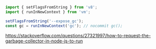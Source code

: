 ```js
import { setFlagsFromString } from 'v8'; 
import { runInNewContext } from 'vm'; 

setFlagsFromString('--expose_gc'); 
const gc = runInNewContext('gc'); // nocommit gc();
```
https://stackoverflow.com/questions/27321997/how-to-request-the-garbage-collector-in-node-js-to-run